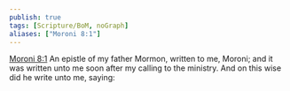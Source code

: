 ```yaml
---
publish: true
tags: [Scripture/BoM, noGraph]
aliases: ["Moroni 8:1"]
---
```

[Moroni 8:1](https://churchofjesuschrist.org/study/scriptures/bofm/moro/8?lang=eng&id=p1#p1) An epistle of my father Mormon, written to me, Moroni; and it was written unto me soon after my calling to the ministry. And on this wise did he write unto me, saying:
